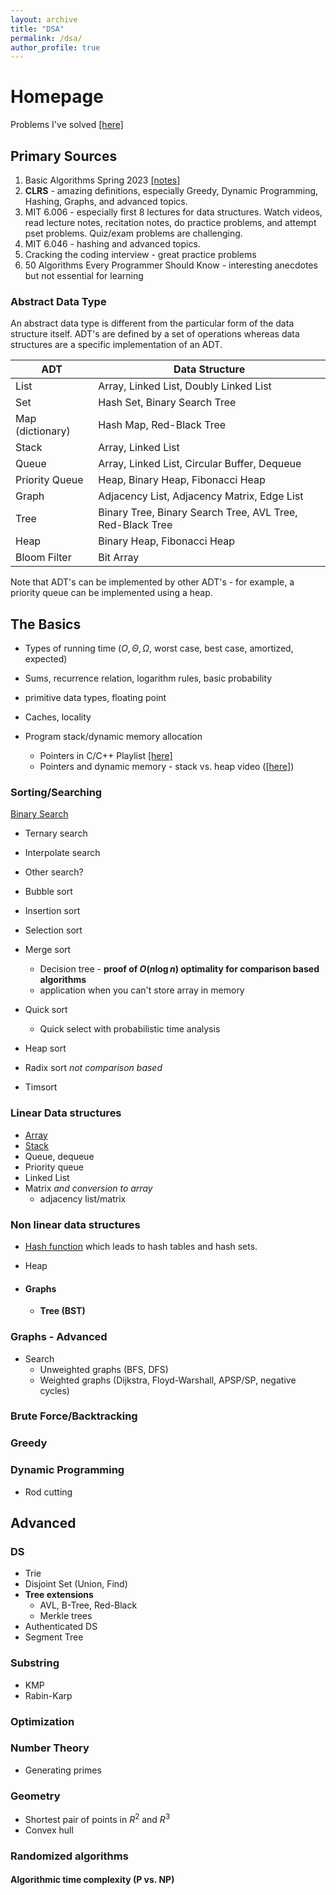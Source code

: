 ```yaml
---
layout: archive
title: "DSA"
permalink: /dsa/
author_profile: true
---
```


# Homepage

Problems I've solved [[here]](/problems/homepage.md)

## Primary Sources

1. Basic Algorithms Spring 2023 [[notes]](https://masdranif.notion.site/Basic-Algorithms-Spring-23-0fdc855b62e94371884c19aca4354412)
2. **CLRS** - amazing definitions, especially Greedy, Dynamic Programming, Hashing, Graphs, and advanced topics.
3. MIT 6.006 - especially first 8 lectures for data structures. Watch videos, read lecture notes, recitation notes, do practice problems, and attempt pset problems. Quiz/exam problems are challenging.
4. MIT 6.046 - hashing and advanced topics.
5. Cracking the coding interview - great practice problems
6. 50 Algorithms Every Programmer Should Know - interesting anecdotes but not essential for learning

### Abstract Data Type

An abstract data type is different from the particular form of the data structure itself. ADT's are defined by a set of operations whereas data structures are a specific implementation of an ADT.

| ADT | Data Structure |
| -----| --------------------- |
| List | Array, Linked List, Doubly Linked List|
| Set | Hash Set, Binary Search Tree|
| Map (dictionary) | Hash Map, Red-Black Tree|
| Stack| Array, Linked List|
| Queue | Array, Linked List, Circular Buffer, Dequeue|
| Priority Queue | Heap, Binary Heap, Fibonacci Heap|
| Graph | Adjacency List, Adjacency Matrix, Edge List|
| Tree | Binary Tree, Binary Search Tree, AVL Tree, Red-Black Tree|
| Heap | Binary Heap, Fibonacci Heap|
| Bloom Filter | Bit Array|

Note that ADT's can be implemented by other ADT's - for example, a priority queue can be implemented using a heap.

## The Basics

- Types of running time ($O, \Theta, \Omega$, worst case, best case, amortized, expected)
- Sums, recurrence relation, logarithm rules, basic probability
- primitive data types, floating point

- Caches, locality
- Program stack/dynamic memory allocation
  - Pointers in C/C++ Playlist [[here]](https://www.youtube.com/playlist?list=PL2_aWCzGMAwLZp6LMUKI3cc7pgGsasm2_)
  - Pointers and dynamic memory - stack vs. heap video ([[here]](https://www.youtube.com/watch?v=_8-ht2AKyH4&ab_channel=mycodeschool))
  
### Sorting/Searching

[Binary Search](binary_search.md)

- Ternary search
- Interpolate search
- Other search?

- Bubble sort
- Insertion sort
- Selection sort
- Merge sort
  - Decision tree - **proof of $O(n \log n)$ optimality for comparison based algorithms**
  - application when you can't store array in memory
- Quick sort
  - Quick select with probabilistic time analysis
- Heap sort

- Radix sort *not comparison based*

- Timsort

### Linear Data structures

- [Array](array.md)
- [Stack](stack.md)
- Queue, dequeue
- Priority queue
- Linked List
- Matrix *and conversion to array*
  - adjacency list/matrix

### Non linear data structures

- [Hash function](hash_function.md) which leads to hash tables and hash sets.
- Heap

- #### Graphs

  - **Tree (BST)**

### Graphs - Advanced

- Search
  - Unweighted graphs (BFS, DFS)
  - Weighted graphs (Dijkstra, Floyd-Warshall, APSP/SP, negative cycles)

### Brute Force/Backtracking

### Greedy

### Dynamic Programming

- Rod cutting

## Advanced

### DS

- Trie
- Disjoint Set (Union, Find)
- **Tree extensions**
  - AVL, B-Tree, Red-Black
  - Merkle trees
- Authenticated DS
- Segment Tree

### Substring

- KMP
- Rabin-Karp

### Optimization

### Number Theory

- Generating primes

### Geometry

- Shortest pair of points in $R^2$ and $R^3$
- Convex hull

### Randomized algorithms

#### Algorithmic time complexity (P vs. NP)
